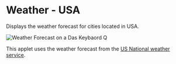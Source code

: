 # Weather - USA

Displays the weather forecast for cities located in USA.

![Weather Forecast on a Das Keybaord Q](https://raw.githubusercontent.com/daskeyboard/daskeyboard-applet--weather-usa/master/assets/KeyColorsLegend.png "Q Weather Forecast color legend")

This applet uses the weather forecast from the [US National weather service](https://www.weather.gov/).
